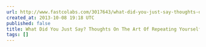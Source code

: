 ```yaml
---
url: http://www.fastcolabs.com/3017643/what-did-you-just-say-thoughts-on-the-art-of-repeating-yourself
created_at: 2013-10-08 19:18 UTC
published: false
title: What Did You Just Say? Thoughts On The Art Of Repeating Yourself
tags: []
---
```



